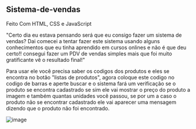 <h2>Sistema-de-vendas</h2>
Feito Com HTML, CSS e  JavaScript

"Certo dia eu estava pensando será que eu consigo fazer um sistema de vendas? 
Dai comecei a tentar fazer este sistema usando alguns conhecimentos que eu tinha aprendido em cursos onlines e não é que deu certo!! consegui fazer um PDV de vendas simples mais que foi muito gratificante vê o resultado final!"

Para usar ele você precisa saber os codigos dos produtos e eles se encontra no botão  "listas de produtos", agora coloque este codigo no codigo de barras e aperte buscar e o sistema fará um verificação se o produto se encontra cadastrado se sim  ele vai mostrar o preço do produto a imagem e também quantas unidades você passou, se por um a caso o produto não se encontrar cadastrado ele vai aparecer uma mensagem dizendo que o produto não foi encontrado.
 
![image](https://github.com/Jp-Cardoso360/Sistema-de-vendas/assets/141683330/c05684ab-ee6f-4534-87a4-dbad6e7d08fe)
